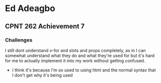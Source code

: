 # Ed Adeagbo

## CPNT 262 Achievement 7

### Challenges 

I still dont understand v-for and slots and props completely, as in I can somewhat understand what they do and what they're used for but it's hard for me to actually implement it into my work without getting confused.

- I think it's because I'm so used to using html and the normal syntax that I don't get why it's being used
